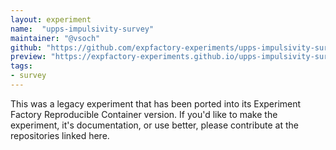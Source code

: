 ```yaml
---
layout: experiment
name:  "upps-impulsivity-survey"
maintainer: "@vsoch"
github: "https://github.com/expfactory-experiments/upps-impulsivity-survey"
preview: "https://expfactory-experiments.github.io/upps-impulsivity-survey"
tags:
- survey
---
```


This was a legacy experiment that has been ported into its Experiment Factory Reproducible Container version. If you'd like to make the experiment, it's documentation, or use better, please contribute at the repositories linked here.
